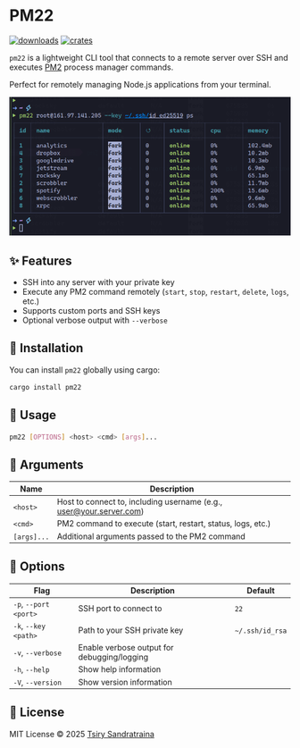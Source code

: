 # PM22

[![downloads](https://img.shields.io/crates/dr/pm22)](https://crates.io/crates/pm22)
[![crates](https://img.shields.io/crates/v/pm22.svg)](https://crates.io/crates/pm22)



`pm22` is a lightweight CLI tool that connects to a remote server over SSH and executes [PM2](https://pm2.keymetrics.io/) process manager commands.

Perfect for remotely managing Node.js applications from your terminal.

![Preview](https://raw.githubusercontent.com/tsirysndr/pm22/main/.github/assets/preview.png)


## ✨ Features

- SSH into any server with your private key
- Execute any PM2 command remotely (`start`, `stop`, `restart`, `delete`, `logs`, etc.)
- Supports custom ports and SSH keys
- Optional verbose output with `--verbose`

## 🚚 Installation
You can install `pm22` globally using cargo:

```bash
cargo install pm22
```

## 🚀 Usage

```bash
pm22 [OPTIONS] <host> <cmd> [args]...
```

## 🔹 Arguments

| Name        |	Description                                                         |
| ----------- | ------------------------------------------------------------------- |
| `<host>`    |	Host to connect to, including username (e.g., user@your.server.com) |
| `<cmd>`	    | PM2 command to execute (start, restart, status, logs, etc.)         |
| `[args]...` |	Additional arguments passed to the PM2 command                      |

## 🔹 Options

| Flag	                | Description	                                | Default         |
| --------------------- | ------------------------------------------- | --------------- |
| `-p`, `--port <port>`	| SSH port to connect to	                    | `22`            |
| `-k`, `--key <path>`	| Path to your SSH private key                | `~/.ssh/id_rsa` |
| `-v`, `--verbose`	    | Enable verbose output for debugging/logging |                 |
| `-h`, `--help`	      | Show help information	                      |                 |
| `-V`, `--version`	    | Show version information                    |                 |

## 📄 License
MIT License © 2025 [Tsiry Sandratraina](https://github.com/tsirysndr)